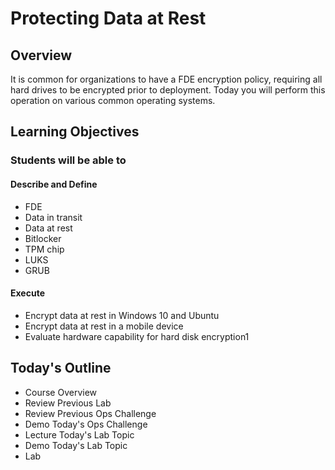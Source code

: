 # Protecting Data at Rest

## Overview

It is common for organizations to have a FDE encryption policy, requiring all hard drives to be encrypted prior to deployment. Today you will perform this operation on various common operating systems.

## Learning Objectives

### Students will be able to

#### Describe and Define

- FDE
- Data in transit
- Data at rest
- Bitlocker
- TPM chip
- LUKS
- GRUB

#### Execute

- Encrypt data at rest in Windows 10 and Ubuntu
- Encrypt data at rest in a mobile device
- Evaluate hardware capability for hard disk encryption1

## Today's Outline

- Course Overview
- Review Previous Lab
- Review Previous Ops Challenge
- Demo Today's Ops Challenge
- Lecture Today's Lab Topic
- Demo Today's Lab Topic
- Lab
